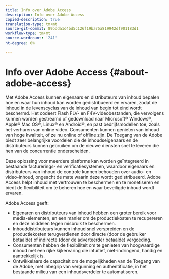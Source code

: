 ```yaml
---
title: Info over Adobe Access
description: Info over Adobe Access
copied-description: true
translation-type: tm+mt
source-git-commit: 89bdda1d4bd5c126f19ba75a819942df901183d1
workflow-type: tm+mt
source-wordcount: '241'
ht-degree: 0%

---
```



# Info over Adobe Access {#about-adobe-access}

Met Adobe Access kunnen eigenaars en distributeurs van inhoud bepalen hoe en waar hun inhoud kan worden gedistribueerd en ervaren, zodat de inhoud in de levenscyclus van de inhoud van begin tot eind wordt beschermd. Het codeert Flash FLV- en F4V-videobestanden, die vervolgens kunnen worden gestreamd of gedownload naar Microsoft® Windows®, Apple® Mac OS®, Linux® en Android®, en past bedrijfsmodellen toe, zoals het verhuren van online video. Consumenten kunnen genieten van inhoud van hoge kwaliteit, of ze nu online of offline zijn. De Toegang van de Adobe biedt zeer belangrijke voordelen die de inhoudseigenaars en de distributeurs kunnen gebruiken om de nieuwe diensten snel te leveren die hen van de concurrentie onderscheiden.

Deze oplossing voor meerdere platforms kan worden geïntegreerd in bestaande facturerings- en verificatiesystemen, waardoor eigenaars en distributeurs van inhoud de controle kunnen behouden over audio- en video-inhoud, ongeacht de mate waarin deze wordt gedistribueerd. Adobe Access helpt inhoud met vertrouwen te beschermen en te monetiseren en biedt de flexibiliteit om te beheren hoe en waar beveiligde inhoud wordt ervaren.

Adobe Access geeft:

* Eigenaren en distributeurs van inhoud hebben een groter bereik voor media-elementen, en een manier om de productiekosten te recupereren en deze middelen tegen misbruik te beschermen.
* Inhouddistributeurs kunnen inhoud snel verspreiden en de productiekosten terugverdienen door directe (door de gebruiker betaalde) of indirecte (door de adverteerder betaalde) vergoeding.
* Consumenten hebben de flexibiliteit om te genieten van hoogwaardige inhoud met een rijke kijkervaring die intuïtief, niet-indringend, handig en aantrekkelijk is.
* Ontwikkelaars de capaciteit om de mogelijkheden van de Toegang van de Adobe, met inbegrip van vergunning en authentificatie, in het bestaande milieu van een inhoudsverdeler te automatiseren.

